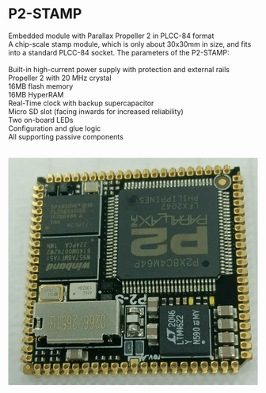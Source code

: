# P2-STAMP
Embedded module with Parallax Propeller 2 in PLCC-84 format
<br>
A chip-scale stamp module, which is only about 30x30mm in size, and fits into a standard PLCC-84 socket.
The parameters of the P2-STAMP:<br>
<br>
Built-in high-current power supply with protection and external rails<br>
Propeller 2 with 20 MHz crystal<br>
16MB flash memory<br>
16MB HyperRAM<br>
Real-Time clock with backup supercapacitor<br>
Micro SD slot (facing inwards for increased reliability)<br>
Two on-board LEDs<br>
Configuration and glue logic<br>
All supporting passive components<br>
<br><br>
<img src="https://github.com/knivd/P2-STAMP/blob/main/_P2S_top.png">
<br>
<br>
